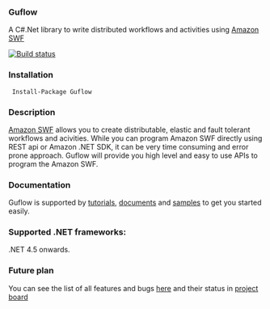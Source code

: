 ### Guflow
A C#.Net library to write distributed workflows and activities using [Amazon SWF](https://aws.amazon.com/swf/)

[![Build status](https://ci.appveyor.com/api/projects/status/github/gurmitteotia/guflow?svg=true)](https://ci.appveyor.com/project/gurmitteotia/guflow/branch/master)

### Installation
```
 Install-Package Guflow
 ```
### Description
[Amazon SWF](https://aws.amazon.com/swf/) allows you to create distributable, elastic and fault tolerant workflows and acivities. While you can program Amazon SWF directly using REST api or Amazon .NET SDK, it can be very time consuming and error prone approach. Guflow will provide you high level and easy to use APIs to program the Amazon SWF.

### Documentation
Guflow is supported by [tutorials](https://github.com/gurmitteotia/guflow/wiki/Tutorial), [documents](https://github.com/gurmitteotia/guflow/wiki) and [samples](https://github.com/gurmitteotia/guflow-samples) to get you started easily.

### Supported .NET frameworks:
.NET 4.5 onwards.

### Future plan
You can see the list of all features and bugs [here](https://github.com/gurmitteotia/guflow/issues) and their status in [project board](https://github.com/gurmitteotia/guflow/projects/1?)
